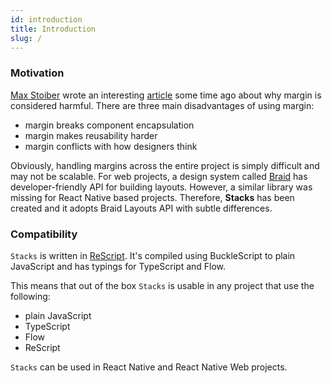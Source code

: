 ```yaml
---
id: introduction
title: Introduction
slug: /
---
```


### Motivation

[Max Stoiber](https://github.com/mxstbr) wrote an interesting [article](https://mxstbr.com/thoughts/margin) some time ago about why margin is considered harmful. There are three main disadvantages of using margin:

- margin breaks component encapsulation
- margin makes reusability harder
- margin conflicts with how designers think

Obviously, handling margins across the entire project is simply difficult and may not be scalable. For web projects, a design system called [Braid](https://seek-oss.github.io/braid-design-system/foundations/layout) has developer-friendly API for building layouts. However, a similar library was missing for React Native based projects. Therefore, **Stacks** has been created and it adopts Braid Layouts API with subtle differences.

### Compatibility

`Stacks` is written in [ReScript](https://rescript-lang.org/). It's compiled using BuckleScript to plain JavaScript and has typings for TypeScript and Flow.

This means that out of the box `Stacks` is usable in any project that use the following:

- plain JavaScript
- TypeScript
- Flow
- ReScript

`Stacks` can be used in React Native and React Native Web projects.
